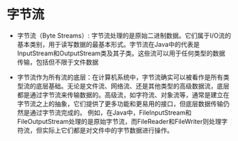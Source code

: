 # 字节流

-   字节流（Byte Streams）: 字节流处理的是原始二进制数据。它们属于I/O流的基本类别，用于读写数据的最基本形式。字节流在Java中的代表是InputStream和OutputStream类及其子类。这些流可以用于任何类型的数据传输，包括但不限于文件数据

-   字节流作为所有流的底层：在计算机系统中，字节流确实可以被看作是所有类型流的底层基础。无论是文件流、网络流、还是其他类型的高级数据流，底层都是通过字节流来传输数据的。高级流，如字符流、对象流等，通常是建立在字节流之上的抽象，它们提供了更多功能和更易用的接口，但底层数据传输仍然是通过字节流完成的。 例如，在Java中，FileInputStream和FileOutputStream处理的是原始字节流，而FileReader和FileWriter则处理字符流，但实际上它们都是对文件中的字节数据进行操作。
